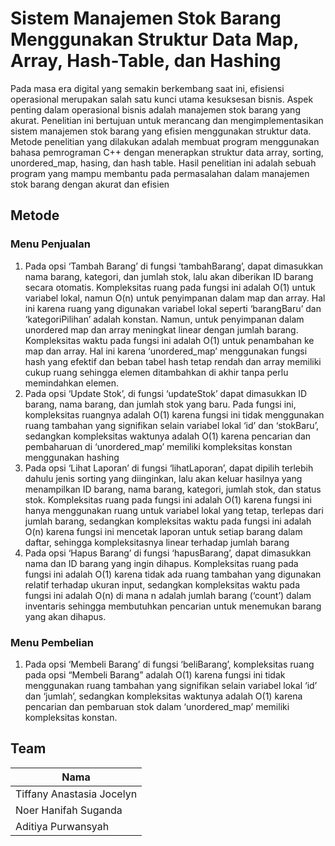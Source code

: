 # Sistem Manajemen Stok Barang Menggunakan Struktur Data Map, Array, Hash-Table, dan Hashing

Pada masa era digital yang semakin berkembang saat ini, efisiensi operasional merupakan salah satu kunci utama kesuksesan bisnis. Aspek penting dalam operasional bisnis adalah manajemen stok barang yang akurat. Penelitian ini bertujuan untuk merancang dan mengimplementasikan sistem manajemen stok barang yang efisien menggunakan struktur data. Metode penelitian yang dilakukan adalah membuat program menggunakan bahasa pemrograman C++ dengan menerapkan struktur data array, sorting, unordered_map, hasing, dan hash table. Hasil penelitian ini adalah sebuah program yang mampu membantu pada permasalahan dalam manajemen stok barang dengan akurat dan efisien

## Metode
### Menu Penjualan
1. Pada opsi ‘Tambah Barang’ di fungsi ‘tambahBarang’, dapat dimasukkan nama barang, kategori, dan jumlah stok, lalu akan diberikan ID barang secara otomatis. Kompleksitas ruang pada fungsi ini adalah O(1) untuk variabel lokal, namun O(n) untuk penyimpanan dalam map dan array. Hal ini karena ruang yang digunakan variabel lokal seperti ‘barangBaru’ dan ‘kategoriPilihan’ adalah konstan. Namun, untuk penyimpanan dalam unordered map dan array meningkat linear dengan jumlah barang. Kompleksitas waktu pada fungsi ini adalah O(1) untuk penambahan ke map dan array. Hal ini karena ‘unordered_map’ menggunakan fungsi hash yang efektif dan beban tabel hash tetap rendah dan array memiliki cukup ruang sehingga elemen ditambahkan di akhir tanpa perlu memindahkan elemen.
2. Pada opsi ‘Update Stok’, di fungsi ‘updateStok’ dapat dimasukkan ID barang, nama barang, dan jumlah stok yang baru. Pada fungsi ini, kompleksitas ruangnya adalah O(1) karena fungsi ini tidak menggunakan ruang tambahan yang signifikan selain variabel lokal ‘id’ dan ‘stokBaru’, sedangkan kompleksitas waktunya adalah O(1) karena pencarian dan pembaharuan di ‘unordered_map’ memiliki kompleksitas konstan menggunakan hashing
3. Pada opsi ‘Lihat Laporan’ di fungsi ‘lihatLaporan’, dapat dipilih terlebih dahulu jenis sorting yang diinginkan, lalu akan keluar hasilnya yang menampilkan ID barang, nama barang, kategori, jumlah stok, dan status stok. Kompleksitas ruang pada fungsi ini adalah O(1) karena fungsi ini hanya menggunakan ruang untuk variabel lokal yang tetap, terlepas dari jumlah barang, sedangkan kompleksitas waktu pada fungsi ini adalah O(n) karena fungsi ini mencetak laporan untuk setiap barang dalam daftar, sehingga kompleksitasnya linear terhadap jumlah barang
4. Pada opsi ‘Hapus Barang’ di fungsi ‘hapusBarang’, dapat dimasukkan nama dan ID barang yang ingin dihapus. Kompleksitas ruang pada fungsi ini adalah O(1) karena tidak ada ruang tambahan yang digunakan relatif terhadap ukuran input, sedangkan kompleksitas waktu pada fungsi ini adalah O(n) di mana n adalah jumlah barang (‘count’) dalam inventaris sehingga membutuhkan pencarian untuk menemukan barang yang akan dihapus.
### Menu Pembelian
1. Pada opsi ‘Membeli Barang’ di fungsi ‘beliBarang’, kompleksitas ruang pada opsi “Membeli Barang” adalah O(1) karena fungsi ini tidak menggunakan ruang tambahan yang signifikan selain variabel lokal ‘id’ dan ‘jumlah’, sedangkan kompleksitas waktunya adalah O(1) karena pencarian dan pembaruan stok dalam ‘unordered_map’ memiliki kompleksitas konstan.

## Team
| Nama                       |
|----------------------------|
| Tiffany Anastasia Jocelyn |
| Noer Hanifah Suganda      |
| Aditiya Purwansyah        |
